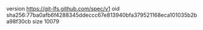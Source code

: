 version https://git-lfs.github.com/spec/v1
oid sha256:77ba0afb6f4288345ddeccc67e813940bfa379521168eca101035b2ba98f30cb
size 10079
